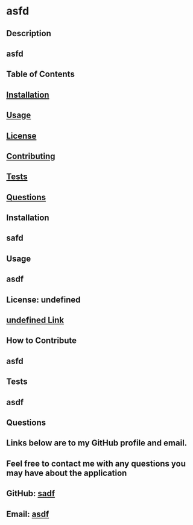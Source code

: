 # asfd
  ## Description
  ## asfd
  ##  

  ## Table of Contents
  ## [Installation](#installation)
  ## [Usage](#usage)
  ## [License](#license)
  ## [Contributing](#contributing)
  ## [Tests](#tests)
  ## [Questions](#questions)

  ## <a name = 'installation'/>
  ## Installation
  ## safd

  ## <a name = 'usage'/>
  ## Usage
  ## asdf

  ## <a name = 'license'/>
  ## License: undefined
  ## [undefined Link]()

  ## <a name = 'contributing'/>
  ## How to Contribute
  ## asfd

  ## <a name = 'tests'/>
  ## Tests
  ## asdf

  ## <a name = 'questions'/>
  ## Questions
  ## Links below are to my GitHub profile and email.
  ## Feel free to contact me with any questions you may have about the application
  ## GitHub: [sadf](https://www.github.com/sadf)
  ## Email: [asdf](mailto:asdf)


